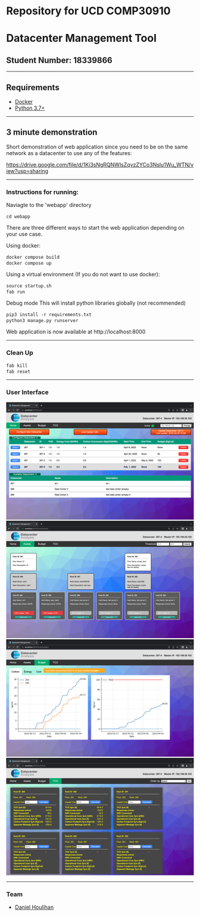 # Repository for UCD COMP30910 

# Datacenter Management Tool

## Student Number: 18339866

---

## Requirements

- [Docker](https://www.docker.com/products/docker-desktop)
- [Python 3.7+](https://www.python.org/downloads/release/python-370/)

---

## 3 minute demonstration
Short demonstration of web application since you need to be on the same network as a datacenter to use any of the features:

https://drive.google.com/file/d/1Ki3sNgRQNWIsZqvzZYCo3Nslu1Wu_WTN/view?usp=sharing

---

### Instructions for running:

Naviagte to the 'webapp' directory 
```
cd webapp
```

There are three different ways to start the web application depending on your use case. 

Using docker:

```
docker compose build
docker compose up
```

Using a virtual environment (If you do not want to use docker):

```
source startup.sh
fab run
```

Debug mode
This will install python libraries globally (not recommended)

```
pip3 install -r requirements.txt
python3 manage.py runserver
```

Web application is now available at http://localhost:8000

---

### Clean Up

```
fab kill
fab reset
```

---

### User Interface
![](./images/sc-01.png)
![](./images/sc-02.png)
![](./images/sc-03.png)
![](./images/sc-04.png)

---

### Team 

- [Daniel Houlihan](https://github.com/DanielHoulihan)


